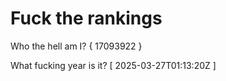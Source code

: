 # Fuck the rankings

Who the hell am I?
{ 17093922 }

What fucking year is it?
[ 2025-03-27T01:13:20Z ]
